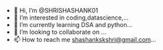 - 👋 Hi, I’m @SHRISHASHANK01
- 👀 I’m interested in coding,datascience,...
- 🌱 I’m currently learning DSA and python...
- 💞️ I’m looking to collaborate on ...
- 📫 How to reach me shashankskshri@gmail.com...

<!---
SHRISHASHANK01/SHRISHASHANK01 is a ✨ special ✨ repository because its `README.md` (this file) appears on your GitHub profile.
You can click the Preview link to take a look at your changes.
--->
